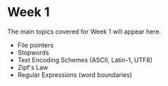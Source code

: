 # Week 1

The main topics covered for Week 1 will appear here.

* File pointers
* Stopwords
* Text Encoding Schemes (ASCII, Latin-1, UTF8)
* Zipf's Law
* Regular Expressions (word boundaries)